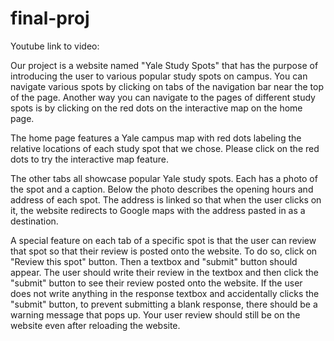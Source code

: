 # final-proj

Youtube link to video: 

Our project is a website named "Yale Study Spots" that has the purpose of introducing the user to various popular study spots on campus. You can navigate various spots by clicking on tabs of the navigation bar near the top of the page. Another way you can navigate to the pages of different study spots is by clicking on the red dots on the interactive map on the home page.

The home page features a Yale campus map with red dots labeling the relative locations of each study spot that we chose. Please click on the red dots to try the interactive map feature.

The other tabs all showcase popular Yale study spots. Each has a photo of the spot and a caption. Below the photo describes the opening hours and address of each spot. The address is linked so that when the user clicks on it, the website redirects to Google maps with the address pasted in as a destination. 

A special feature on each tab of a specific spot is that the user can review that spot so that their review is posted onto the website. To do so, click on "Review this spot" button. Then a textbox and "submit" button should appear. The user should write their review in the textbox and then click the "submit" button to see their review posted onto the website. If the user does not write anything in the response textbox and accidentally clicks the "submit" button, to prevent submitting a blank response, there should be a warning message that pops up. 
Your user review should still be on the website even after reloading the website.



